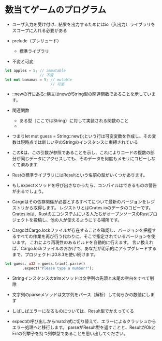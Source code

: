 # 数当てゲームのプログラム

* ユーザ入力を受け付け、結果を出力するためにはio（入出力）ライブラリをスコープに入れる必要がある

* prelude（プレリュード）
  * 標準ライブラリ

* 不変と可変

```rust
let apples = 5; // immutable
                // 不変
let mut bananas = 5; // mutable
                     // 可変
```

* ::newの行にある::構文はnewがString型の関連関数であることを示しています。 

* 関連関数
  * ある型（ここではString）に対して実装される関数のこと
  * 

* つまりlet mut guess = String::new();という行は可変変数を作成し、その変数は現時点では新しい空のStringのインスタンスに束縛されている

* この&は、この引数が参照であることを示し、これによりコードの複数の部分が同じデータにアクセスしても、そのデータを何度もメモリにコピーしなくて済みます

* Rustの標準ライブラリにはResultという名前の型がいくつかあります。

* もしexpectメソッドを呼び出さなかったら、コンパイルはできるものの警告が出るでしょう。

* Cargoはその依存関係が必要とするすべてについて最新のバージョンをレジストリから取得します。 レジストリとはCrates.ioのデータのコピーです。 Crates.ioは、Rustのエコシステムにいる人たちがオープンソースのRustプロジェクトを投稿し、他の人が使えるようにする場所です。

* CargoはCargo.lockファイルが存在することを確認し、バージョンを把握するすべての作業を再び行う代わりに、そこで指定されているバージョンを使います。 これにより再現性のあるビルドを自動的に行えます。 言い換えれば、Cargo.lockファイルのおかげで、あなたが明示的にアップグレードするまで、プロジェクトは0.8.3を使い続けます。

```rust
let guess: u32 = guess.trim().parse()
        .expect("Please type a number!");
```

* Stringインスタンスのtrimメソッドは文字列の先頭と末尾の空白をすべて削除

* 文字列のparseメソッドは文字列をパース（解析）して何らかの数値にします

* しばしばエラーになるものについては、Result型でかえってくる

* expectの呼び出しからmatch式に切り替えて、エラーによるクラッシュからエラー処理へと移行します。 parseがResult型を返すことと、ResultがOkとErrの列挙子を持つ列挙型であることを思い出してください。 